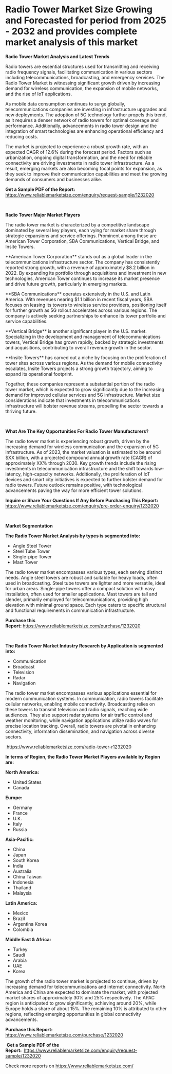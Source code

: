 <p><h1>Radio Tower Market Size Growing and Forecasted for period from 2025 - 2032 and provides complete market analysis of this market</h1></p><p><strong>Radio Tower Market Analysis and Latest Trends</strong></p>
<p><p>Radio towers are essential structures used for transmitting and receiving radio frequency signals, facilitating communication in various sectors including telecommunications, broadcasting, and emergency services. The Radio Tower Market is witnessing significant growth driven by increasing demand for wireless communication, the expansion of mobile networks, and the rise of IoT applications. </p><p>As mobile data consumption continues to surge globally, telecommunications companies are investing in infrastructure upgrades and new deployments. The adoption of 5G technology further propels this trend, as it requires a denser network of radio towers for optimal coverage and performance. Additionally, advancements in radio tower design and the integration of smart technologies are enhancing operational efficiency and reducing costs.</p><p>The market is projected to experience a robust growth rate, with an expected CAGR of 12.6% during the forecast period. Factors such as urbanization, ongoing digital transformation, and the need for reliable connectivity are driving investments in radio tower infrastructure. As a result, emerging markets are also becoming focal points for expansion, as they seek to improve their communication capabilities and meet the growing demands of consumers and businesses alike.</p></p>
<p><strong>Get a Sample PDF of the Report:&nbsp;</strong> <a href="https://www.reliablemarketsize.com/enquiry/request-sample/1232020?utm_campaign=1998&utm_medium=2&utm_source=Github&utm_content=ia&utm_term=21022025&utm_id=radio-tower">https://www.reliablemarketsize.com/enquiry/request-sample/1232020</a></p>
<p>&nbsp;</p>
<p><strong>Radio Tower Major Market Players</strong></p>
<p><p>The radio tower market is characterized by a competitive landscape dominated by several key players, each vying for market share through strategic expansions and service offerings. Prominent among these are American Tower Corporation, SBA Communications, Vertical Bridge, and Insite Towers.</p><p>**American Tower Corporation** stands out as a global leader in the telecommunications infrastructure sector. The company has consistently reported strong growth, with a revenue of approximately $8.2 billion in 2022. By expanding its portfolio through acquisitions and investment in new technologies, American Tower continues to increase its market presence and drive future growth, particularly in emerging markets.</p><p>**SBA Communications** operates extensively in the U.S. and Latin America. With revenues nearing $1.1 billion in recent fiscal years, SBA focuses on leasing its towers to wireless service providers, positioning itself for further growth as 5G rollout accelerates across various regions. The company is actively seeking partnerships to enhance its tower portfolio and service capabilities.</p><p>**Vertical Bridge** is another significant player in the U.S. market. Specializing in the development and management of telecommunications towers, Vertical Bridge has grown rapidly, backed by strategic investments and acquisitions, contributing to overall revenue growth in the sector.</p><p>**Insite Towers** has carved out a niche by focusing on the proliferation of tower sites across various regions. As the demand for mobile connectivity escalates, Insite Towers projects a strong growth trajectory, aiming to expand its operational footprint.</p><p>Together, these companies represent a substantial portion of the radio tower market, which is expected to grow significantly due to the increasing demand for improved cellular services and 5G infrastructure. Market size considerations indicate that investments in telecommunications infrastructure will bolster revenue streams, propelling the sector towards a thriving future.</p></p>
<p>&nbsp;</p>
<p><strong>What Are The Key Opportunities For Radio Tower Manufacturers?</strong></p>
<p><p>The radio tower market is experiencing robust growth, driven by the increasing demand for wireless communication and the expansion of 5G infrastructure. As of 2023, the market valuation is estimated to be around $XX billion, with a projected compound annual growth rate (CAGR) of approximately XX% through 2030. Key growth trends include the rising investments in telecommunication infrastructure and the shift towards low-latency, high-capacity networks. Additionally, the proliferation of IoT devices and smart city initiatives is expected to further bolster demand for radio towers. Future outlook remains positive, with technological advancements paving the way for more efficient tower solutions.</p></p>
<p><strong>Inquire or Share Your Questions If Any Before Purchasing This Report:</strong> <a href="https://www.reliablemarketsize.com/enquiry/pre-order-enquiry/1232020?utm_campaign=1998&utm_medium=2&utm_source=Github&utm_content=ia&utm_term=21022025&utm_id=radio-tower">https://www.reliablemarketsize.com/enquiry/pre-order-enquiry/1232020</a></p>
<p>&nbsp;</p>
<p><strong>Market Segmentation</strong></p>
<p><strong>The Radio Tower Market Analysis by types is segmented into:</strong></p>
<p><ul><li>Angle Steel Tower</li><li>Steel Tube Tower</li><li>Single-pipe Tower</li><li>Mast Tower</li></ul></p>
<p><p>The radio tower market encompasses various types, each serving distinct needs. Angle steel towers are robust and suitable for heavy loads, often used in broadcasting. Steel tube towers are lighter and more versatile, ideal for urban areas. Single-pipe towers offer a compact solution with easy installation, often used for smaller applications. Mast towers are tall and slender, primarily employed for telecommunications, providing high elevation with minimal ground space. Each type caters to specific structural and functional requirements in communication infrastructure.</p></p>
<p><strong>Purchase this Report:&nbsp;</strong><a href="https://www.reliablemarketsize.com/purchase/1232020?utm_campaign=1998&utm_medium=2&utm_source=Github&utm_content=ia&utm_term=21022025&utm_id=radio-tower">https://www.reliablemarketsize.com/purchase/1232020</a></p>
<p>&nbsp;</p>
<p><strong>The Radio Tower Market Industry Research by Application is segmented into:</strong></p>
<p><ul><li>Communication</li><li>Broadcast</li><li>Television</li><li>Radar</li><li>Navigation</li></ul></p>
<p><p>The radio tower market encompasses various applications essential for modern communication systems. In communication, radio towers facilitate cellular networks, enabling mobile connectivity. Broadcasting relies on these towers to transmit television and radio signals, reaching wide audiences. They also support radar systems for air traffic control and weather monitoring, while navigation applications utilize radio waves for precise location tracking. Overall, radio towers are pivotal in enhancing connectivity, information dissemination, and navigation across diverse sectors.</p></p>
<p><a href="https://www.reliablemarketsize.com/radio-tower-r1232020?utm_campaign=1998&utm_medium=2&utm_source=Github&utm_content=ia&utm_term=21022025&utm_id=radio-tower">&nbsp;https://www.reliablemarketsize.com/radio-tower-r1232020</a></p>
<p><strong>In terms of Region, the Radio Tower Market Players available by Region are:</strong></p>
<p>
    <p> <strong> North America: </strong>
        <ul>
            <li>United States</li>
            <li>Canada</li>
        </ul>
        </p> 
    <p> <strong> Europe: </strong>
        <ul>
            <li>Germany</li>
            <li>France</li>
            <li>U.K.</li>
            <li>Italy</li>
            <li>Russia</li>
        </ul>
        </p> 
    <p> <strong> Asia-Pacific: </strong>
        <ul>
            <li>China</li>
            <li>Japan</li>
            <li>South Korea</li>
            <li>India</li>
            <li>Australia</li>
            <li>China Taiwan</li>
            <li>Indonesia</li>
            <li>Thailand</li>
            <li>Malaysia</li>
        </ul>
        </p> 
    <p> <strong> Latin America: </strong>
        <ul>
            <li>Mexico</li>
            <li>Brazil</li>
            <li>Argentina Korea</li>
            <li>Colombia</li>
        </ul>
        </p> 
    <p> <strong> Middle East & Africa: </strong>
        <ul>
            <li>Turkey</li>
            <li>Saudi</li>
            <li>Arabia</li>
            <li>UAE</li>
            <li>Korea</li>
        </ul>
    </p>
    </p>
<p><p>The growth of the radio tower market is projected to continue, driven by increasing demand for telecommunications and internet connectivity. North America and China are expected to dominate the market, with projected market shares of approximately 30% and 25% respectively. The APAC region is anticipated to grow significantly, achieving around 20%, while Europe holds a share of about 15%. The remaining 10% is attributed to other regions, reflecting emerging opportunities in global connectivity advancements.</p></p>
<p><strong>Purchase this Report: </strong><a href="https://www.reliablemarketsize.com/purchase/1232020?utm_campaign=1998&utm_medium=2&utm_source=Github&utm_content=ia&utm_term=21022025&utm_id=radio-tower">https://www.reliablemarketsize.com/purchase/1232020</a></p>
<p>&nbsp;<strong>Get a Sample PDF of the Report:&nbsp;&nbsp;</strong><a href="https://www.reliablemarketsize.com/enquiry/request-sample/1232020?utm_campaign=1998&utm_medium=2&utm_source=Github&utm_content=ia&utm_term=21022025&utm_id=radio-tower">https://www.reliablemarketsize.com/enquiry/request-sample/1232020</a></p>
<p><strong></strong></p>
<p>Check more reports on <a href="https://www.reliablemarketsize.com/?utm_campaign=1998&utm_medium=2&utm_source=Github&utm_content=ia&utm_term=21022025&utm_id=radio-tower">https://www.reliablemarketsize.com/</a></p>